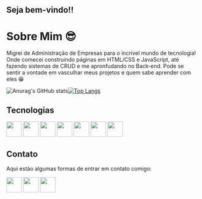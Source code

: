 ## Seja bem-vindo!!
# Sobre Mim :sunglasses:

Migrei de Administração de Empresas para o incrível mundo de tecnologia! Onde comecei construindo páginas em HTML/CSS e JavaScript, até fazendo sistemas de CRUD e me apronfudando no Back-end. Pode se sentir a vontade em vasculhar meus projetos e quem sabe aprender com eles :grin:

![Anurag's GitHub stats](https://github-readme-stats.vercel.app/api?username=LucasDevRJ&theme=great-gatsby&show_icons=true)[![Top Langs](https://github-readme-stats.vercel.app/api/top-langs/?username=LucasDevRJ&theme=great-gatsby&show_icons=true&layout=compact)](https://github.com/LucasDevRJ/github-readme-stats)

## Tecnologias
<img src="https://cdn.jsdelivr.net/gh/devicons/devicon/icons/java/java-original-wordmark.svg" width="40" height="40"/> <img src="https://cdn.jsdelivr.net/gh/devicons/devicon/icons/git/git-original.svg" widht="40" height="40" /> 
<img src="https://cdn.jsdelivr.net/gh/devicons/devicon/icons/html5/html5-original.svg" width="40" height="40"/> <img src="https://cdn.jsdelivr.net/gh/devicons/devicon/icons/css3/css3-original.svg" width="40" height="40" /> <img src="https://cdn.jsdelivr.net/gh/devicons/devicon/icons/javascript/javascript-original.svg" width="40" height="40"/>
<img src="https://cdn.jsdelivr.net/gh/devicons/devicon/icons/visualstudio/visualstudio-plain.svg" widht="40" height="40"/> <img src="https://cdn.worldvectorlogo.com/logos/eclipse-11.svg" width="40" height="40"/>

## Contato
Aqui estão algumas formas de entrar em contato comigo:

<a href = "mailto:lucaspereiradelima2020@gmail.com"><img src="https://www.citypng.com/public/uploads/preview/-11597283936hxzfkdluih.png" widht="40" height="40" target="_blank"></a> <a href = "https://www.linkedin.com/in/lucas-pereira-de-lima-programador/"><img src="https://upload.wikimedia.org/wikipedia/commons/thumb/f/f8/LinkedIn_icon_circle.svg/2048px-LinkedIn_icon_circle.svg.png" widht="40" height="40" target="_blank"></a>
<a href = "https://wa.me/+5521980383071"><img src="https://img.icons8.com/officel/344/whatsapp.png" widht="40" height="40" target="_blank"></a>
